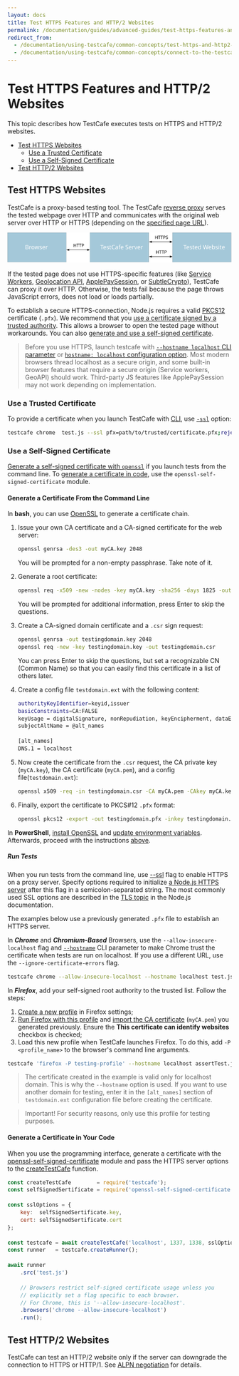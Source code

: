 ```yaml
---
layout: docs
title: Test HTTPS Features and HTTP/2 Websites
permalink: /documentation/guides/advanced-guides/test-https-features-and-http2-websites.html
redirect_from:
  - /documentation/using-testcafe/common-concepts/test-https-and-http2-websites.html
  - /documentation/using-testcafe/common-concepts/connect-to-the-testcafe-server-over-https.html
---
```

# Test HTTPS Features and HTTP/2 Websites

This topic describes how TestCafe executes tests on HTTPS and HTTP/2 websites.

* [Test HTTPS Websites](#test-https-websites)
  * [Use a Trusted Certificate](#use-a-trusted-certificate)
  * [Use a Self-Signed Certificate](#use-a-self-signed-certificate)
* [Test HTTP/2 Websites](#test-http2-websites)

## Test HTTPS Websites

TestCafe is a proxy-based testing tool. The TestCafe [reverse proxy](https://en.wikipedia.org/wiki/Reverse_proxy) serves the tested webpage over HTTP and communicates with the original web server over HTTP or HTTPS (depending on the [specified page URL](../../reference/test-api/fixture/page.md)).

![Connection Protocols](../../../images/proxy-connection-protocols.svg)

If the tested page does not use HTTPS-specific features (like
[Service Workers](https://developer.mozilla.org/en-US/docs/Web/API/Service_Worker_API),
[Geolocation API](https://developer.mozilla.org/en-US/docs/Web/API/Geolocation_API),
[ApplePaySession](https://developer.apple.com/documentation/apple_pay_on_the_web/applepaysession), or
[SubtleCrypto](https://developer.mozilla.org/en-US/docs/Web/API/SubtleCrypto)), TestCafe can proxy it over HTTP. Otherwise, the tests fail because the page throws JavaScript errors, does not load or loads partially.

To establish a secure HTTPS-connection, Node.js requires a valid [PKCS12](https://en.wikipedia.org/wiki/PKCS_12) certificate (`.pfx`). We recommend that you [use a certificate signed by a trusted authority](#use-a-trusted-certificate). This allows a browser to open the tested page without workarounds. You can also [generate and use a self-signed certificate](#use-a-self-signed-certificate).

> Before you use HTTPS, launch testcafe with [`--hostname localhost` CLI parameter](../../reference/command-line-interface.md#--hostname-name) or [`hostname: localhost` configuration option](../../reference/configuration-file.md#hostname). Most modern browsers thread localhost as a secure origin, and some built-in browser features that require a secure origin (Service workers, GeoAPI) should work. Third-party JS features like ApplePaySession may not work depending on implementation.

### Use a Trusted Certificate

To provide a certificate when you launch TestCafe with [CLI](../../reference/command-line-interface.md), use [`-ssl`](../../reference/command-line-interface.md#--ssl-options) option:

```sh
testcafe chrome  test.js --ssl pfx=path/to/trusted/certificate.pfx;rejectUnauthorized=true;
```

### Use a Self-Signed Certificate

[Generate a self-signed certificate with `openssl`](#generate-a-certificate-from-the-command-line) if you launch tests from the command line. To [generate a certificate in code](#generate-a-certificate-in-your-code), use the `openssl-self-signed-certificate` module.

#### Generate a Certificate From the Command Line

In **bash**, you can use [OpenSSL](https://www.openssl.org/docs/man1.1.1/man1/openssl-req.html) to generate a certificate chain.

1. Issue your own CA certificate and a CA-signed certificate for the web server:

    ```sh
    openssl genrsa -des3 -out myCA.key 2048
    ```

    You will be prompted for a non-empty passphrase. Take note of it.  
2. Generate a root certificate:

    ```sh
    openssl req -x509 -new -nodes -key myCA.key -sha256 -days 1825 -out myCA.pem
    ```

    You will be prompted for additional information, press Enter to skip the questions.
3. Create a CA-signed domain certificate and a `.csr` sign request:

    ```sh
    openssl genrsa -out testingdomain.key 2048
    openssl req -new -key testingdomain.key -out testingdomain.csr
    ```

    You can press Enter to skip the questions, but set a recognizable CN (Common Name) so that you can easily find this certificate in a list of others later.  
4. Create a config file `testdomain.ext` with the following content:
  
    ```sh
    authorityKeyIdentifier=keyid,issuer
    basicConstraints=CA:FALSE
    keyUsage = digitalSignature, nonRepudiation, keyEncipherment, dataEncipherment
    subjectAltName = @alt_names

    [alt_names]
    DNS.1 = localhost
    ```

5. Now create the certificate from the `.csr` request, the CA private key (`myCA.key`), the CA certificate (`myCA.pem`), and a config file(`testdomain.ext`):

    ```sh
    openssl x509 -req -in testingdomain.csr -CA myCA.pem -CAkey myCA.key -CAcreateserial -out testingdomain.crt -days 825 -sha256 -extfile testdomain.ext
    ```

6. Finally, export the certificate to PKCS#12 `.pfx` format:

    ```sh
    openssl pkcs12 -export -out testingdomain.pfx -inkey testingdomain.key -in testingdomain.crt -certfile myCA.pem
    ```

In **PowerShell**, [install OpenSSL](https://adamtheautomator.com/openssl-powershell/#Installing_OpenSSL_using_Chocolatey) and [update environment variables](https://adamtheautomator.com/openssl-powershell/#Update_PowerShell_Profile_Environment_Variables). Afterwards, proceed with the instructions [above](#generate-a-certificate-from-the-command-line).

##### Run Tests

When you run tests from the command line, use [--ssl](../../reference/command-line-interface.md#--ssl-options) flag to enable HTTPS on a proxy server. Specify options required to initialize [a Node.js HTTPS server](https://nodejs.org/api/https.html#https_https_createserver_options_requestlistener) after this flag in a semicolon-separated string. The most commonly used SSL options are described in the [TLS topic](https://nodejs.org/api/tls.html#tls_tls_createsecurecontext_options) in the Node.js documentation.

The examples below use a previously generated `.pfx` file to establish an HTTPS server.

In ***Chrome*** and ***Chromium-Based*** Browsers, use the `--allow-insecure-localhost` flag and [`--hostname`](../../reference/command-line-interface.md#--hostname-name) CLI parameter to make Chrome trust the certificate when tests are run on localhost. If you use a different URL, use the `--ignore-certificate-errors` flag.

```sh
testcafe chrome --allow-insecure-localhost --hostname localhost test.js --ssl pfx=path/to/certificate.pfx;rejectUnauthorized=true;
```

In ***Firefox***, add your self-signed root authority to the trusted list. Follow the steps:

1. [Create a new profile](https://support.mozilla.org/en-US/kb/profile-manager-create-remove-switch-firefox-profiles#w_creating-a-profile) in Firefox settings;
2. [Run Firefox with this profile](https://support.mozilla.org/en-US/kb/profile-manager-create-remove-switch-firefox-profiles#w_manage-profiles-when-firefox-is-open) and [import the CA certificate](https://support.mozilla.org/en-US/questions/1059377) (`myCA.pem`) you generated previously. Ensure the **This certificate can identify websites** checkbox is checked;
3. Load this new profile when TestCafe launches Firefox. To do this, add `-P <profile_name>` to the browser's command line arguments.

```sh
testcafe 'firefox -P testing-profile' --hostname localhost assertTest.js --ssl pfx=certificate.pfx;rejectUnauthorized=true;
```

> The certificate created in the example is valid only for localhost domain. This is why the `--hostname` option is used. If you want to use another domain for testing, enter it in the `[alt_names]` section of `testdomain.ext` configuration file before creating the certificate.  

<!---->

> Important! For security reasons, only use this profile for testing purposes.

#### Generate a Certificate in Your Code

When you use the programming interface, generate a certificate with the [openssl-self-signed-certificate](https://www.npmjs.com/package/openssl-self-signed-certificate) module and pass the HTTPS server options to the [createTestCafe](../../reference/testcafe-api/global/createtestcafe.md) function.

```js
const createTestCafe        = require('testcafe');
const selfSignedSertificate = require('openssl-self-signed-certificate');

const sslOptions = {
    key:  selfSignedSertificate.key,
    cert: selfSignedSertificate.cert
};

const testcafe = await createTestCafe('localhost', 1337, 1338, sslOptions);
const runner   = testcafe.createRunner();

await runner
    .src('test.js')

    // Browsers restrict self-signed certificate usage unless you
    // explicitly set a flag specific to each browser.
    // For Chrome, this is '--allow-insecure-localhost'.
    .browsers('chrome --allow-insecure-localhost')
    .run();
```

## Test HTTP/2 Websites

TestCafe can test an HTTP/2 website only if the server can downgrade the connection to HTTPS or HTTP/1. See [ALPN negotiation](https://nodejs.org/api/http2.html#http2_alpn_negotiation) for details.

